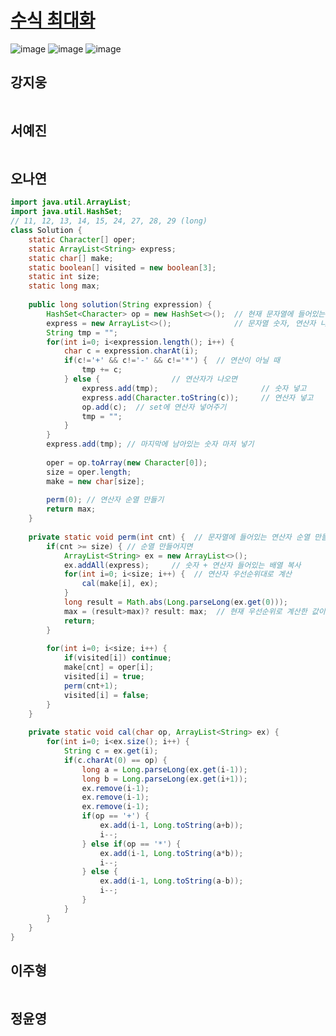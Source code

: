 # [수식 최대화](https://programmers.co.kr/learn/courses/30/lessons/67257)

![image](https://user-images.githubusercontent.com/50551349/132097356-1790b948-c829-44a1-bf3d-8d9a3fec6218.png)
![image](https://user-images.githubusercontent.com/50551349/132097362-deb107a4-2890-420d-ab81-0f52c0e32bde.png)
![image](https://user-images.githubusercontent.com/50551349/132097366-3c4006b1-6618-4d3c-ae8d-eb95de2a1d61.png)

## 강지웅
```java

```
## 서예진
```jav

```

## 오나연
```java
import java.util.ArrayList;
import java.util.HashSet;
// 11, 12, 13, 14, 15, 24, 27, 28, 29 (long)
class Solution {
    static Character[] oper;
    static ArrayList<String> express;
    static char[] make;
    static boolean[] visited = new boolean[3];
    static int size;
    static long max;
    
    public long solution(String expression) {
        HashSet<Character> op = new HashSet<>();  // 현재 문자열에 들어있는 연산자 넣기 (중복값 제거하려고 set)
        express = new ArrayList<>();              // 문자열 숫자, 연산자 나눠서 넣을 list [100,-,200,*,300,-,500,+,20]
		String tmp = "";
		for(int i=0; i<expression.length(); i++) {
			char c = expression.charAt(i);
			if(c!='+' && c!='-' && c!='*') {  // 연산이 아닐 때
				tmp += c;
			} else {				// 연산자가 나오면
				express.add(tmp);                       // 숫자 넣고
				express.add(Character.toString(c));     // 연산자 넣고
				op.add(c);  // set에 연산자 넣어주기
				tmp = "";
			}
		}
		express.add(tmp); // 마지막에 남아있는 숫자 마저 넣기
		
		oper = op.toArray(new Character[0]);
		size = oper.length;
		make = new char[size];
		
		perm(0); // 연산자 순열 만들기
        return max;
    }
    
    private static void perm(int cnt) {  // 문자열에 들어있는 연산자 순열 만들기
		if(cnt >= size) { // 순열 만들어지면
			ArrayList<String> ex = new ArrayList<>();  
			ex.addAll(express);     // 숫자 + 연산자 들어있는 배열 복사
			for(int i=0; i<size; i++) {  // 연산자 우선순위대로 계산
				cal(make[i], ex);
			}
			long result = Math.abs(Long.parseLong(ex.get(0)));
			max = (result>max)? result: max;  // 현재 우선순위로 계산한 값이 더 크면 max에 넣어주기
			return;
		}
		
		for(int i=0; i<size; i++) {
			if(visited[i]) continue;
			make[cnt] = oper[i];
			visited[i] = true;
			perm(cnt+1);
			visited[i] = false;
		}		
	}
	
	private static void cal(char op, ArrayList<String> ex) {
		for(int i=0; i<ex.size(); i++) {
			String c = ex.get(i);
			if(c.charAt(0) == op) {
				long a = Long.parseLong(ex.get(i-1));
				long b = Long.parseLong(ex.get(i+1));
				ex.remove(i-1);
				ex.remove(i-1);
				ex.remove(i-1);
				if(op == '+') {
					ex.add(i-1, Long.toString(a+b));
					i--;
				} else if(op == '*') {
					ex.add(i-1, Long.toString(a*b));					
					i--;
				} else {
					ex.add(i-1, Long.toString(a-b));					
					i--;
				}
			}
		}
	}
}
```

## 이주형
```java
```

## 정윤영
```java

```
